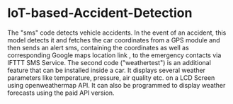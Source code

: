 # IoT-based-Accident-Detection
The "sms" code detects vehicle accidents. 
In the event of an accident, this model detects it and fetches the car coordinates from a GPS module and then sends an alert sms, containing the coordinates as well as corresponding Google maps location link , to the emergency contacts via IFTTT SMS Service. 
The second code ("weathertest") is an additional feature that can be installed inside a car. It displays several weather parameters like temperature, pressure, air quality etc. on a LCD Screen using openweathermap API. It can also be programmed to display weather forecasts using the paid API version.
